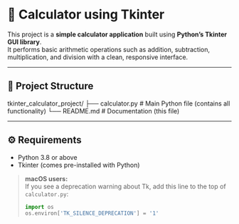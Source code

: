 # 🧮 Calculator using Tkinter

This project is a **simple calculator application** built using **Python’s Tkinter GUI library**.  
It performs basic arithmetic operations such as addition, subtraction, multiplication, and division with a clean, responsive interface.

---

## 📂 Project Structure

tkinter_calculator_project/
├── calculator.py # Main Python file (contains all functionality)
└── README.md # Documentation (this file)

---

## ⚙️ Requirements

- Python 3.8 or above  
- Tkinter (comes pre-installed with Python)

> **macOS users:**  
> If you see a deprecation warning about Tk, add this line to the top of `calculator.py`:
> ```python
> import os
> os.environ['TK_SILENCE_DEPRECATION'] = '1'
> ```